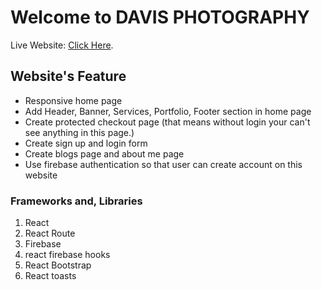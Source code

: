 # Welcome to DAVIS PHOTOGRAPHY

Live Website: [Click Here](https://photography-portfolio-website.web.app/).

## Website's Feature

- Responsive home page
- Add Header, Banner, Services, Portfolio, Footer section in home page
- Create protected checkout page (that means without login your can't see anything in this page.)
- Create sign up and login form 
- Create blogs page and about me page
- Use firebase authentication so that user can create account on this website

### Frameworks and, Libraries

1. React
2. React Route
3. Firebase
4. react firebase hooks
5. React Bootstrap
6. React toasts
